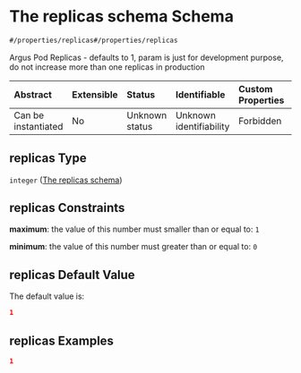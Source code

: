 # The replicas schema Schema

```txt
#/properties/replicas#/properties/replicas
```

Argus Pod Replicas - defaults to 1, param is just for development purpose, do not increase more than one replicas in production

| Abstract            | Extensible | Status         | Identifiable            | Custom Properties | Additional Properties | Access Restrictions | Defined In                                                        |
| :------------------ | :--------- | :------------- | :---------------------- | :---------------- | :-------------------- | :------------------ | :---------------------------------------------------------------- |
| Can be instantiated | No         | Unknown status | Unknown identifiability | Forbidden         | Allowed               | none                | [values.schema.json\*](values.schema.json "open original schema") |

## replicas Type

`integer` ([The replicas schema](values-properties-the-replicas-schema.md))

## replicas Constraints

**maximum**: the value of this number must smaller than or equal to: `1`

**minimum**: the value of this number must greater than or equal to: `0`

## replicas Default Value

The default value is:

```json
1
```

## replicas Examples

```json
1
```

